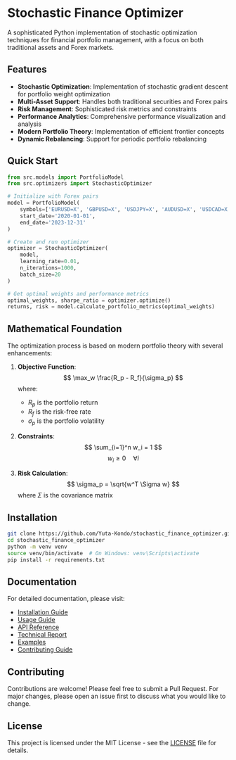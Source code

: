 # Stochastic Finance Optimizer

<!-- MathJax Configuration -->
<script type="text/javascript" async
  src="https://cdnjs.cloudflare.com/ajax/libs/mathjax/2.7.7/MathJax.js?config=TeX-MML-AM_CHTML">
</script>

A sophisticated Python implementation of stochastic optimization techniques for financial portfolio management, with a focus on both traditional assets and Forex markets.

## Features

- **Stochastic Optimization**: Implementation of stochastic gradient descent for portfolio weight optimization
- **Multi-Asset Support**: Handles both traditional securities and Forex pairs
- **Risk Management**: Sophisticated risk metrics and constraints
- **Performance Analytics**: Comprehensive performance visualization and analysis
- **Modern Portfolio Theory**: Implementation of efficient frontier concepts
- **Dynamic Rebalancing**: Support for periodic portfolio rebalancing

## Quick Start

```python
from src.models import PortfolioModel
from src.optimizers import StochasticOptimizer

# Initialize with Forex pairs
model = PortfolioModel(
    symbols=['EURUSD=X', 'GBPUSD=X', 'USDJPY=X', 'AUDUSD=X', 'USDCAD=X'],
    start_date='2020-01-01',
    end_date='2023-12-31'
)

# Create and run optimizer
optimizer = StochasticOptimizer(
    model,
    learning_rate=0.01,
    n_iterations=1000,
    batch_size=20
)

# Get optimal weights and performance metrics
optimal_weights, sharpe_ratio = optimizer.optimize()
returns, risk = model.calculate_portfolio_metrics(optimal_weights)
```

## Mathematical Foundation

The optimization process is based on modern portfolio theory with several enhancements:

1. **Objective Function**:
   $$ \max_w \frac{R_p - R_f}{\sigma_p} $$
   where:
   - $R_p$ is the portfolio return
   - $R_f$ is the risk-free rate
   - $\sigma_p$ is the portfolio volatility

2. **Constraints**:
   $$ \sum_{i=1}^n w_i = 1 $$
   $$ w_i \geq 0 \quad \forall i $$

3. **Risk Calculation**:
   $$ \sigma_p = \sqrt{w^T \Sigma w} $$
   where $\Sigma$ is the covariance matrix

## Installation

```bash
git clone https://github.com/Yuta-Kondo/stochastic_finance_optimizer.git
cd stochastic_finance_optimizer
python -m venv venv
source venv/bin/activate  # On Windows: venv\Scripts\activate
pip install -r requirements.txt
```

## Documentation

For detailed documentation, please visit:
- [Installation Guide](installation.md)
- [Usage Guide](usage.md)
- [API Reference](api.md)
- [Technical Report](technical_report.md)
- [Examples](examples/portfolio_optimization.md)
- [Contributing Guide](contributing.md)

## Contributing

Contributions are welcome! Please feel free to submit a Pull Request. For major changes, please open an issue first to discuss what you would like to change.

## License

This project is licensed under the MIT License - see the [LICENSE](../LICENSE) file for details. 